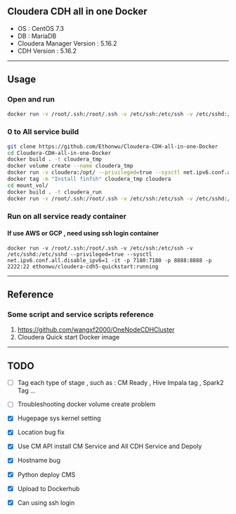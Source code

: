 ## Cloudera CDH all in one Docker
* OS : CentOS 7.3
* DB : MariaDB
* Cloudera Manager Version : 5.16.2
* CDH Version : 5.16.2
---
## Usage 
### Open and run

```bash
docker run -v /root/.ssh:/root/.ssh -v /etc/ssh:/etc/ssh -v /etc/sshd:/etc/sshd --privileged=true --sysctl net.ipv6.conf.all.disable_ipv6=1 -it -p 7180:7180 -p 8888:8888 -p 2222:22 ethonwu/cloudera-cdh5-quickstart:finish_install
```
### 0 to All service build 

```bash
git clone https://github.com/Ethonwu/Cloudera-CDH-all-in-one-Docker
cd Cloudera-CDH-all-in-one-Docker
docker build . -t cloudera_tmp
docker volume create --name cloudera_tmp
docker run -v cloudera:/opt/ --privileged=true --sysctl net.ipv6.conf.all.disable_ipv6=1 -it -p 7180:7180 -p 8888:8888 cloudera_tmp
docker tag -m "Install finfsh" cloudera_tmp cloudera 
cd mount_vol/
docker build . -t cloudera_run
docker run -v /root/.ssh:/root/.ssh -v /etc/ssh:/etc/ssh -v /etc/sshd:/etc/sshd --privileged=true --sysctl net.ipv6.conf.all.disable_ipv6=1 -it -p 7180:7180 -p 8888:8888 -p 2222:22 cloudera_run
```

###  Run on all service ready container 
#### If use AWS or GCP , need using ssh login container 

```
docker run -v /root/.ssh:/root/.ssh -v /etc/ssh:/etc/ssh -v /etc/sshd:/etc/sshd --privileged=true --sysctl net.ipv6.conf.all.disable_ipv6=1 -it -p 7180:7180 -p 8888:8888 -p 2222:22 ethonwu/cloudera-cdh5-quickstart:running
```


---
## Reference 
### Some script and service scripts reference
1. https://github.com/wangxf2000/OneNodeCDHCluster
2. Cloudera Quick start Docker image
---
## TODO
* [ ] Tag each type of stage , such as : CM Ready , Hive Impala tag , Spark2 Tag ...
* [ ] Troubleshooting docker volume create problem
* [x] Hugepage sys kernel setting
* [x] Location bug fix 
* [x] Use CM API install CM Service and All CDH Service and Depoly
* [x] Hostname bug 
* [x] Python deploy CMS
* [x] Upload to Dockerhub 
* [x] Can using ssh login 







